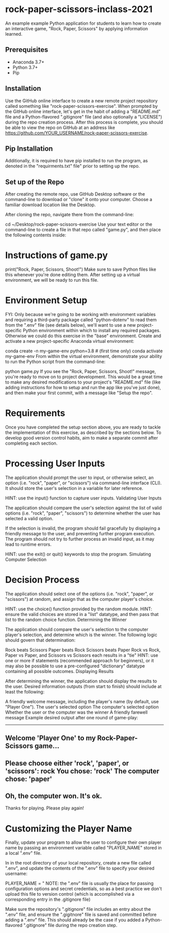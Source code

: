 # rock-paper-scissors-inclass-2021

An example example Python application for students to learn how to create an interactive game, "Rock, Paper, Scissors" by applying information learned.

## Prerequisites

  + Anaconda 3.7+
  + Python 3.7+
  + Pip

## Installation

Use the GitHub online interface to create a new remote project repository called something like "rock-paper-scissors-exercise". When prompted by the GitHub online interface, let's get in the habit of adding a "README.md" file and a Python-flavored ".gitignore" file (and also optionally a "LICENSE") during the repo creation process. After this process is complete, you should be able to view the repo on GitHub at an address like https://github.com/YOUR_USERNAME/rock-paper-scissors-exercise.

## Pip Installation 
Additionally, it is required to have pip installed to run the program, as denoted in the "requirments.txt" file" prior to setting up the repo. 

## Set up of the Repo

After creating the remote repo, use GitHub Desktop software or the command-line to download or "clone" it onto your computer. Choose a familiar download location like the Desktop.

After cloning the repo, navigate there from the command-line:

cd ~/Desktop/rock-paper-scissors-exercise
Use your text editor or the command-line to create a file in that repo called "game.py", and then place the following contents inside:

# Instructions of game.py

print("Rock, Paper, Scissors, Shoot!")
Make sure to save Python files like this whenever you're done editing them. After setting up a virtual environment, we will be ready to run this file.

# Environment Setup

FYI: Only because we're going to be working with environment variables and requiring a third-party package called "python-dotenv" to read them from the ".env" file (see details below), we'll want to use a new project-specific Python environment within which to install any required packages. Otherwise we could do this exercise in the "base" environment.
Create and activate a new project-specific Anaconda virtual environment:

conda create -n my-game-env python=3.8 # (first time only)
conda activate my-game-env
From within the virtual environment, demonstrate your ability to run the Python script from the command-line:

python game.py
If you see the "Rock, Paper, Scissors, Shoot!" message, you're ready to move on to project development. This would be a great time to make any desired modifications to your project's "README.md" file (like adding instructions for how to setup and run the app like you've just done), and then make your first commit, with a message like "Setup the repo".

# Requirements

Once you have completed the setup section above, you are ready to tackle the implementation of this exercise, as described by the sections below. To develop good version control habits, aim to make a separate commit after completing each section.

# Processing User Inputs

The application should prompt the user to input, or otherwise select, an option (i.e. "rock", "paper", or "scissors") via command-line interface (CLI). It should store the user's selection in a variable for later reference.

HINT: use the input() function to capture user inputs.
Validating User Inputs

The application should compare the user's selection against the list of valid options (i.e. "rock", "paper", "scissors") to determine whether the user has selected a valid option.

If the selection is invalid, the program should fail gracefully by displaying a friendly message to the user, and preventing further program execution. The program should not try to further process an invalid input, as it may lead to runtime errors.

HINT: use the exit() or quit() keywords to stop the program.
Simulating Computer Selection

# Decision Process
The application should select one of the options (i.e. "rock", "paper", or "scissors") at random, and assign that as the computer player's choice.

HINT: use the choice() function provided by the random module.
HINT: ensure the valid choices are stored in a "list" datatype, and then pass that list to the random choice function.
Determining the Winner

The application should compare the user's selection to the computer player's selection, and determine which is the winner. The following logic should govern that determination:

Rock beats Scissors
Paper beats Rock
Scissors beats Paper
Rock vs Rock, Paper vs Paper, and Scissors vs Scissors each results in a "tie"
HINT: use one or more if statements (recommended approach for beginners), or it may also be possible to use a pre-configured "dictionary" datatype containing all possible outcomes.
Displaying Results

After determining the winner, the application should display the results to the user. Desired information outputs (from start to finish) should include at least the following:

A friendly welcome message, including the player's name (by default, use "Player One").
The user's selected option
The computer's selected option
Whether the user or the computer was the winner
A friendly farewell message
Example desired output after one round of game-play:

-------------------
Welcome 'Player One' to my Rock-Paper-Scissors game...
-------------------
Please choose either 'rock', 'paper', or 'scissors': rock
You chose: 'rock'
The computer chose: 'paper'
-------------------
Oh, the computer won. It's ok.
-------------------
Thanks for playing. Please play again!

# Customizing the Player Name

Finally, update your program to allow the user to configure their own player name by passing an environment variable called "PLAYER_NAME" stored in a local ".env" file.

In in the root directory of your local repository, create a new file called ".env", and update the contents of the ".env" file to specify your desired username:

PLAYER_NAME = "
NOTE: the ".env" file is usually the place for passing configuration options and secret credentials, so as a best practice we don't upload this file to version control (which is accomplished via a corresponding entry in the .gitignore file)


Make sure the repository's ".gitignore" file includes an entry about the ".env" file, and ensure the ".gigitnore" file is saved and committed before adding a ".env" file. This should already be the case if you added a Python-flavored ".gitignore" file during the repo creation step.